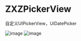 # ZXZPickerView
自定义UIPickerView，UIDatePicker

![image](https://cl.ly/2Q0a0S3g2K3q/sc1.png)  ![image](https://cl.ly/2M2c3j3V0j1j/sc2.png)
